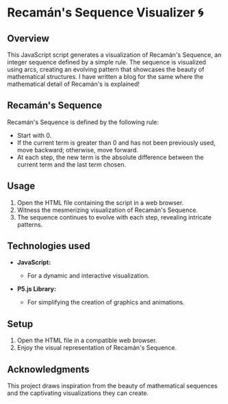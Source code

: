# Recamán's Sequence Visualizer 🌀

## Overview

This JavaScript script generates a visualization of Recamán's Sequence, an integer sequence defined by a simple rule. The sequence is visualized using arcs, creating an evolving pattern that showcases the beauty of mathematical structures.
I have written a blog for the same where the mathematical detail of Recamán's is explained!

## Recamán's Sequence

Recamán's Sequence is defined by the following rule:

- Start with 0.
- If the current term is greater than 0 and has not been previously used, move backward; otherwise, move forward.
- At each step, the new term is the absolute difference between the current term and the last term chosen.

## Usage

1. Open the HTML file containing the script in a web browser.
2. Witness the mesmerizing visualization of Recamán's Sequence.
3. The sequence continues to evolve with each step, revealing intricate patterns.

## Technologies used

- **JavaScript:**
  - For a dynamic and interactive visualization.

- **P5.js Library:**
  - For simplifying the creation of graphics and animations.

## Setup

1. Open the HTML file in a compatible web browser.
2. Enjoy the visual representation of Recamán's Sequence.

## Acknowledgments

This project draws inspiration from the beauty of mathematical sequences and the captivating visualizations they can create.
